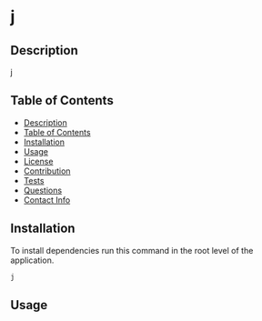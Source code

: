 # j


  ## Description  
  
j


  ## Table of Contents 

  - [Description](#description)
  - [Table of Contents](#table-of-contents)
  - [Installation](#installation)
  - [Usage](#usage)
  - [License](#license)
  - [Contribution](#contribution)
  - [Tests](#tests)
  - [Questions](#questions)
  - [Contact Info](#contact-info)


  ## Installation

  To install dependencies run this command in the root level of the application.


```bash 
j
```


## Usage 


